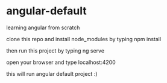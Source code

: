 # angular-default
learning angular from scratch

clone this repo and install node_modules by typing npm install 

then run this project by typing ng serve 

open your browser and type localhost:4200

this will run angular default project :)
